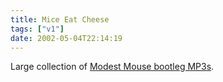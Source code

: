 ```yaml
---
title: Mice Eat Cheese
tags: ["v1"]
date: 2002-05-04T22:14:19
---
```


Large collection of [Modest Mouse bootleg MP3s][1].

[1]: http://www.knerd.com/~bwillen/MMSounds.htm "Modest Mouse bootleg MP3s"
